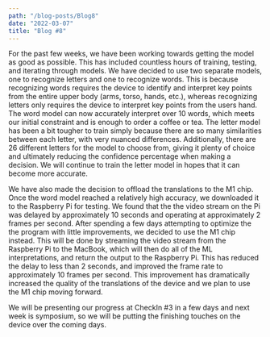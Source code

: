 ```yaml
---
path: "/blog-posts/Blog8"
date: "2022-03-07"
title: "Blog #8"
---
```


For the past few weeks, we have been working towards getting the model as good as possible. This has included countless hours of training, testing, and iterating through models. We have decided to use two separate models, one to recognize letters and one to recognize words. This is because recognizing words requires the device to identify and interpret key points from the entire upper body (arms, torso, hands, etc.), whereas recognizing letters only requires the device to interpret key points from the users hand. The word model can now accurately interpret over 10 words, which meets our initial constraint and is enough to order a coffee or tea. The letter model has been a bit tougher to train simply because there are so many similarities between each letter, with very nuanced differences. Additionally, there are 26 different letters for the model to choose from, giving it plenty of choice and ultimately reducing the confidence percentage when making a decision. We will continue to train the letter model in hopes that it can become more accurate. 

We have also made the decision to offload the translations to the M1 chip. Once the word model reached a relatively high accuracy, we downloaded it to the Raspberry Pi for testing. We found that the the video stream on the Pi was delayed by approximately 10 seconds and operating at approximately 2 frames per second. After spending a few days attempting to optimize the the program with little improvements, we decided to use the M1 chip instead. This will be done by streaming the video stream from the Raspberry Pi to the MacBook, which will then do all of the ML interpretations, and return the output to the Raspberry Pi. This has reduced the delay to less than 2 seconds, and improved the frame rate to approximately 10 frames per second. This improvement has dramatically increased the quality of the translations of the device and we plan to use the M1 chip moving forward. 

We will be presenting our progress at CheckIn #3 in a few days and next week is symposium, so we will be putting the finishing touches on the device over the coming days. 
